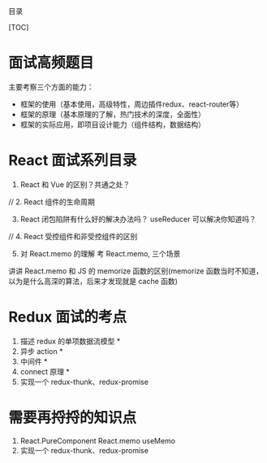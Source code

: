 目录

[TOC]


# 面试高频题目

主要考察三个方面的能力：
- 框架的使用（基本使用，高级特性，周边插件redux、react-router等）
- 框架的原理（基本原理的了解，热门技术的深度，全面性）
- 框架的实际应用，即项目设计能力（组件结构，数据结构）

# React 面试系列目录

1. React 和 Vue 的区别？共通之处？

// 2. React 组件的生命周期


3. React 闭包陷阱有什么好的解决办法吗？
useReducer 可以解决你知道吗？

// 4. React 受控组件和非受控组件的区别

5. 对 React.memo 的理解
考 React.memo, 三个场景

讲讲 React.memo 和 JS 的 memorize 函数的区别(memorize 函数当时不知道，以为是什么高深的算法，后来才发现就是 cache 函数)


# Redux 面试的考点

1. 描述 redux 的单项数据流模型 *
2. 异步 action *
3. 中间件 *
4. connect 原理 *
5. 实现一个 redux-thunk、redux-promise



# 需要再捋捋的知识点
1. React.PureComponent React.memo useMemo
2. 实现一个 redux-thunk、redux-promise